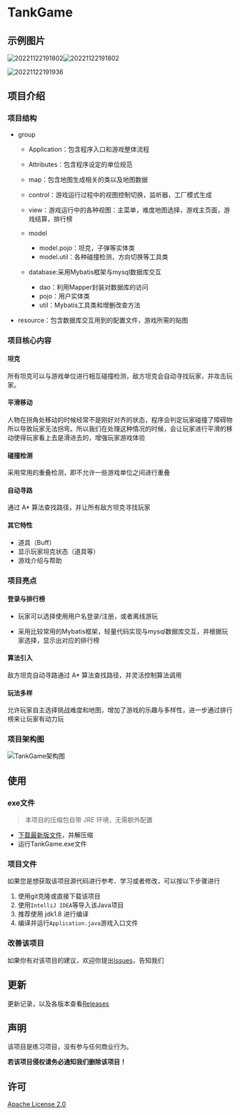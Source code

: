 # TankGame

## 示例图片

![20221122191802](../../../../tankgame.assets/20221122191802-16691160248533.png)![20221122191802](../../../../tankgame.assets/20221122191647.png)

![20221122191936](../../../../tankgame.assets/20221122191936.png)

## 项目介绍

### 项目结构

- group

  - Application：包含程序入口和游戏整体流程			

  - Attributes：包含程序设定的单位规范

  - map：包含地图生成相关的类以及地图数据

  - control：游戏运行过程中的视图控制切换，监听器，工厂模式生成
  - view：游戏运行中的各种视图：主菜单，难度地图选择，游戏主页面，游戏结算，排行榜

  - model		
    - model.pojo：坦克，子弹等实体类
    - model.util：各种碰撞检测，方向切换等工具类

  - database:采用Mybatis框架与mysql数据库交互
    - dao：利用Mapper封装对数据库的访问
    - pojo：用户实体类
    - util：Mybatis工具类和增删改查方法

- resource：包含数据库交互用到的配置文件，游戏所需的贴图

### 项目核心内容

#### 坦克

所有坦克可以与游戏单位进行相互碰撞检测，敌方坦克会自动寻找玩家，并攻击玩家。

#### 平滑移动

人物在拐角处移动的时候经常不是刚好对齐的状态，程序会判定玩家碰撞了障碍物所以导致玩家无法拐弯。所以我们在处理这种情况的时候，会让玩家进行平滑的移动使得玩家看上去是滑进去的，增强玩家游戏体验

#### 碰撞检测

采用常用的重叠检测，即不允许一些游戏单位之间进行重叠

#### 自动寻路

通过 A* 算法查找路径，并让所有敌方坦克寻找玩家

#### 其它特性

-  道具（Buff）
-  显示玩家坦克状态（道具等）
-  游戏介绍与帮助

### 项目亮点

#### 登录与排行榜

- 玩家可以选择使用用户名登录/注册，或者离线游玩

- 采用比较常用的Mybatis框架，轻量代码实现与mysql数据库交互，并根据玩家选择，显示出对应的排行榜

#### 算法引入

敌方坦克自动寻路通过 A* 算法查找路径，并灵活控制算法调用

#### 玩法多样

允许玩家自主选择挑战难度和地图，增加了游戏的乐趣与多样性，进一步通过排行榜来让玩家有动力玩

### 项目架构图

![TankGame架构图](../../../../tankgame.assets/TankGame架构图.png)

## 使用

### exe文件

>  本项目的压缩包自带 JRE 环境，无需额外配置

- [下载最新版文件](https://github.com/SCNU-A225/CrazyArcade/releases)，并解压缩
- 运行TankGame.exe文件

### 项目文件

如果您是想获取该项目源代码进行参考、学习或者修改，可以按以下步骤进行

1. 使用git克隆或直接下载该项目
2. 使用`IntelliJ IDEA`等导入该Java项目
3. 推荐使用 jdk1.8 进行编译
4. 编译并运行`Application.java`游戏入口文件

### 改善该项目

如果你有对该项目的建议，欢迎你提出[Issues](https://github.com/Simonnop/TankGame/issues)，告知我们

## 更新

更新记录，以及各版本查看[Releases](https://github.com/Simonnop/TankGame/releases)

## 声明

该项目是练习项目，没有参与任何商业行为。

**若该项目侵权请务必通知我们删除该项目！**

## 许可

[Apache License 2.0](https://github.com/Simonnop/TankGame/blob/main/LICENSE)